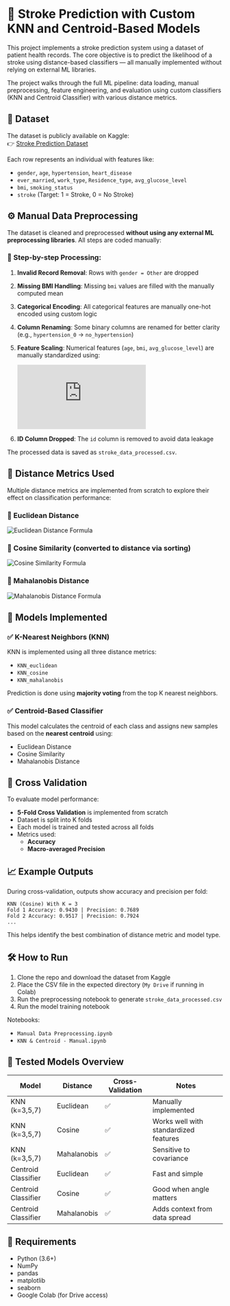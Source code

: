 # 🧠 Stroke Prediction with Custom KNN and Centroid-Based Models

This project implements a stroke prediction system using a dataset of patient health records. The core objective is to predict the likelihood of a stroke using distance-based classifiers — all manually implemented without relying on external ML libraries.

The project walks through the full ML pipeline: data loading, manual preprocessing, feature engineering, and evaluation using custom classifiers (KNN and Centroid Classifier) with various distance metrics.

## 📂 Dataset

The dataset is publicly available on Kaggle:  
👉 [Stroke Prediction Dataset](https://www.kaggle.com/datasets/fedesoriano/stroke-prediction-dataset?resource=download)

Each row represents an individual with features like:

- `gender`, `age`, `hypertension`, `heart_disease`
- `ever_married`, `work_type`, `Residence_type`, `avg_glucose_level`
- `bmi`, `smoking_status`
- `stroke` (Target: 1 = Stroke, 0 = No Stroke)

## ⚙️ Manual Data Preprocessing

The dataset is cleaned and preprocessed **without using any external ML preprocessing libraries**. All steps are coded manually:

### 🔸 Step-by-step Processing:

1. **Invalid Record Removal**: Rows with `gender = Other` are dropped
2. **Missing BMI Handling**: Missing `bmi` values are filled with the manually computed mean
3. **Categorical Encoding**: All categorical features are manually one-hot encoded using custom logic
4. **Column Renaming**: Some binary columns are renamed for better clarity (e.g., `hypertension_0` → `no_hypertension`)
5. **Feature Scaling**: Numerical features (`age`, `bmi`, `avg_glucose_level`) are manually standardized using:

   ![z = \frac{x - \mu}{\sigma}](https://latex.codecogs.com/svg.latex?z%20%3D%20%5Cfrac%7Bx%20-%20%5Cmu%7D%7B%5Csigma%7D)

6. **ID Column Dropped**: The `id` column is removed to avoid data leakage

The processed data is saved as `stroke_data_processed.csv`.

## 🔢 Distance Metrics Used

Multiple distance metrics are implemented from scratch to explore their effect on classification performance:

### 📏 Euclidean Distance

![Euclidean Distance Formula](https://github.com/user-attachments/assets/a409fb38-71d3-4ee3-830c-7b5b5480ed32)

### 📏 Cosine Similarity (converted to distance via sorting)

![Cosine Similarity Formula](https://github.com/user-attachments/assets/19ff55e4-7a1d-4735-8573-1f06b3f2cc8b)

### 📏 Mahalanobis Distance

![Mahalanobis Distance Formula](https://github.com/user-attachments/assets/a97f3e87-ddd2-4cca-a8d3-0e8f7aa22a5f)

## 🧠 Models Implemented

### ✅ K-Nearest Neighbors (KNN)

KNN is implemented using all three distance metrics:

- `KNN_euclidean`
- `KNN_cosine`
- `KNN_mahalanobis`

Prediction is done using **majority voting** from the top K nearest neighbors.

### ✅ Centroid-Based Classifier

This model calculates the centroid of each class and assigns new samples based on the **nearest centroid** using:

- Euclidean Distance
- Cosine Similarity
- Mahalanobis Distance

## 🔁 Cross Validation

To evaluate model performance:

- **5-Fold Cross Validation** is implemented from scratch
- Dataset is split into K folds
- Each model is trained and tested across all folds
- Metrics used:
  - **Accuracy**
  - **Macro-averaged Precision**

## 📈 Example Outputs

During cross-validation, outputs show accuracy and precision per fold:

```
KNN (Cosine) With K = 3
Fold 1 Accuracy: 0.9430 | Precision: 0.7689
Fold 2 Accuracy: 0.9517 | Precision: 0.7924
...
```

This helps identify the best combination of distance metric and model type.

## 🛠️ How to Run

1. Clone the repo and download the dataset from Kaggle
2. Place the CSV file in the expected directory (`My Drive` if running in Colab)
3. Run the preprocessing notebook to generate `stroke_data_processed.csv`
4. Run the model training notebook

Notebooks:
- `Manual Data Preprocessing.ipynb`
- `KNN & Centroid - Manual.ipynb`

## 🧪 Tested Models Overview

| Model                     | Distance    | Cross-Validation | Notes                             |
|---------------------------|-------------|------------------|-----------------------------------|
| KNN (k=3,5,7)             | Euclidean   | ✅               | Manually implemented              |
| KNN (k=3,5,7)             | Cosine      | ✅               | Works well with standardized features |
| KNN (k=3,5,7)             | Mahalanobis | ✅               | Sensitive to covariance           |
| Centroid Classifier       | Euclidean   | ✅               | Fast and simple                   |
| Centroid Classifier       | Cosine      | ✅               | Good when angle matters           |
| Centroid Classifier       | Mahalanobis | ✅               | Adds context from data spread     |

## 🧰 Requirements

- Python (3.6+)
- NumPy
- pandas
- matplotlib
- seaborn
- Google Colab (for Drive access)
